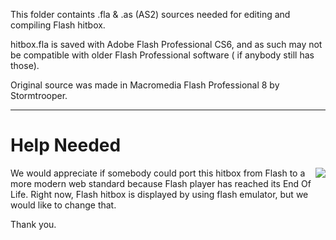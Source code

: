 This folder containts .fla & .as (AS2) sources needed for editing and compiling Flash hitbox.

hitbox.fla is saved with Adobe Flash Professional CS6, and as such may not be compatible with older Flash Professional software ( if anybody still has those).

Original source was made in Macromedia Flash Professional 8 by Stormtrooper.

---

# Help Needed
<img align="right" src="https://user-images.githubusercontent.com/4959837/119581446-d92f6880-bdc2-11eb-8575-4e1a27895905.png">
We would appreciate if somebody could port this hitbox from Flash to a more modern web standard because Flash player has reached its End Of Life.
Right now, Flash hitbox is displayed by using flash emulator, but we would like to change that.

 
Thank you.
